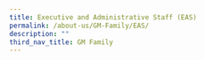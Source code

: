 ```yaml
---
title: Executive and Administrative Staff (EAS)
permalink: /about-us/GM-Family/EAS/
description: ""
third_nav_title: GM Family
---
```

